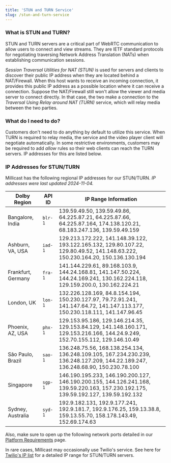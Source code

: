 ```yaml
---
title: 'STUN and TURN Service'
slug: /stun-and-turn-service
---
```


### What is STUN and TURN?

STUN and TURN servers are a critical part of WebRTC communication to allow users to connect and view streams. They are IETF standard protocols for negotiating traversing Network Address Translation (NATs) when establishing communication sessions.

_Session Traversal Utilities for NAT (STUN)_ is used for servers and clients to discover their public IP address when they are located behind a NAT/Firewall. When this host wants to receive an incoming connection, it provides this public IP address as a possible location where it can receive a connection. Suppose the NAT/Firewall still won't allow the viewer and media server to connect directly. In that case, the two make a connection to the _Traversal Using Relay around NAT (TURN)_ service, which will relay media between the two parties.

### What do I need to do?

Customers don't need to do anything by default to utilize this service. When TURN is required to relay media, the service and the video player client will negotiate automatically. In some restrictive environments, customers may be required to add _allow_ rules so their web clients can reach the TURN servers. IP addresses for this are listed below.

### IP Addresses for STUN/TURN

Millicast has the following regional IP addresses for our STUN/TURN. _IP addresses were last updated 2024-11-04._

| Dolby Region       | API ID  | IP Range Information                                                                                                                |
| ------------------ | ------- | ----------------------------------------------------------------------------------------------------------------------------------- |
| Bangalore, India   | `blr-1` | 139.59.49.50, 139.59.49.86, 64.225.87.21, 64.225.87.66, 64.225.87.164, 174.138.120.21, 68.183.247.136, 139.59.49.159                |
| Ashburn, VA, USA   | `iad-1` | 129.213.172.222, 141.148.39.122, 193.122.165.132, 129.80.107.22, 129.80.49.52, 141.148.63.222, 150.230.164.20, 150.136.130.194      |
| Frankfurt, Germany | `fra-1` | 141.144.229.61, 89.168.103.9, 144.24.168.81, 141.147.50.224, 144.24.169.241, 130.162.224.118, 129.159.200.0, 130.162.224.21         |
| London, UK         | `lon-1` | 132.226.128.169, 84.8.154.194, 150.230.127.97, 79.72.91.241, 141.147.64.72, 141.147.113.177, 150.230.118.111, 141.147.96.45         |
| Phoenix, AZ, USA   | `phx-1` | 129.153.95.186, 129.146.214.35, 129.153.84.129, 141.148.160.171, 129.153.216.166, 144.24.9.249, 152.70.155.112, 129.146.10.49       |
| São Paulo, Brazil  | `sao-1` | 136.248.75.56, 168.138.254.134, 136.248.109.105, 167.234.230.239, 136.248.127.209, 144.22.189.247, 136.248.68.90, 150.230.78.100    |
| Singapore          | `sgp-1` | 146.190.195.233, 146.190.200.127, 146.190.200.155, 144.126.241.168, 139.59.220.163, 157.230.192.175, 139.59.192.127, 139.59.192.132 |
| Sydney, Australia  | `syd-1` | 192.9.182.131, 192.9.177.241, 192.9.181.7, 192.9.176.25, 159.13.38.8, 159.13.55.70, 158.178.143.49, 152.69.174.63                   |

Also, make sure to open up the following network ports detailed in our [Platform Requirements](/millicast/platform-requirements/index.md) page.

In rare cases, Millicast may occasionally use Twilio's service. See here for [Twilio's IP list](https://www.twilio.com/docs/stun-turn/regions) for a detailed IP range for STUN/TURN servers.
